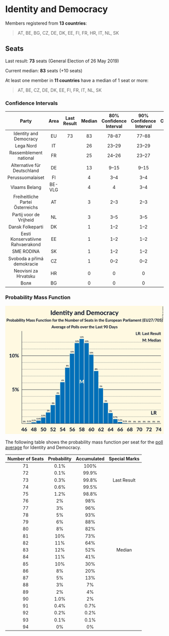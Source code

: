 # Identity and Democracy

Members registered from **13 countries**:

> AT, BE, BG, CZ, DE, DK, EE, FI, FR, HR, IT, NL, SK

## Seats

Last result: **73** seats (General Election of 26 May 2019)

Current median: **83** seats (+10 seats)

At least one member in **11 countries** have a median of 1 seat or more:

> AT, BE, CZ, DE, DK, EE, FI, FR, IT, NL, SK

### Confidence Intervals

| Party | Area | Last Result | Median | 80% Confidence Interval | 90% Confidence Interval | 95% Confidence Interval | 99% Confidence Interval |
|:-----:|:----:|:-----------:|:------:|:-----------------------:|:-----------------------:|:-----------------------:|:-----------------------:|
| Identity and Democracy | EU | 73 | 83 | 78–87 | 77–88 | 76–89 | 73–91 |
| Lega Nord | IT | | 26 | 23–29 | 23–29 | 22–30 | 21–31 |
| Rassemblement national | FR | | 25 | 24–26 | 23–27 | 22–27 | 21–28 |
| Alternative für Deutschland | DE | | 13 | 9–15 | 9–15 | 8–16 | 8–16 |
| Perussuomalaiset | FI | | 4 | 3–4 | 3–4 | 3–4 | 3–4 |
| Vlaams Belang | BE-VLG | | 4 | 4 | 3–4 | 3–4 | 3–4 |
| Freiheitliche Partei Österreichs | AT | | 3 | 2–3 | 2–3 | 2–3 | 2–4 |
| Partij voor de Vrijheid | NL | | 3 | 3–5 | 3–5 | 3–5 | 3–5 |
| Dansk Folkeparti | DK | | 1 | 1–2 | 1–2 | 1–2 | 1–2 |
| Eesti Konservatiivne Rahvaerakond | EE | | 1 | 1–2 | 1–2 | 1–2 | 1–2 |
| SME RODINA | SK | | 1 | 1–2 | 1–2 | 1–2 | 0–2 |
| Svoboda a přímá demokracie | CZ | | 1 | 0–2 | 0–2 | 0–2 | 0–3 |
| Neovisni za Hrvatsku | HR | | 0 | 0 | 0 | 0 | 0 |
| Воля | BG | | 0 | 0 | 0 | 0 | 0 |

### Probability Mass Function

![Graph with seats probability mass function not yet produced](average-2020-02-29-seats-pmf-identityanddemocracy.png "Seats Probability Mass Function")

The following table shows the probability mass function per seat for the [poll average](average-2020-02-29.html) for Identity and Democracy.

| Number of Seats | Probability | Accumulated | Special Marks |
|:---------------:|:-----------:|:-----------:|:-------------:|
| 71 | 0.1% | 100% |  |
| 72 | 0.1% | 99.9% |  |
| 73 | 0.3% | 99.8% | Last Result |
| 74 | 0.6% | 99.5% |  |
| 75 | 1.2% | 98.8% |  |
| 76 | 2% | 98% |  |
| 77 | 3% | 96% |  |
| 78 | 5% | 93% |  |
| 79 | 6% | 88% |  |
| 80 | 8% | 82% |  |
| 81 | 10% | 73% |  |
| 82 | 11% | 64% |  |
| 83 | 12% | 52% | Median |
| 84 | 11% | 41% |  |
| 85 | 10% | 30% |  |
| 86 | 8% | 20% |  |
| 87 | 5% | 13% |  |
| 88 | 3% | 7% |  |
| 89 | 2% | 4% |  |
| 90 | 1.0% | 2% |  |
| 91 | 0.4% | 0.7% |  |
| 92 | 0.2% | 0.2% |  |
| 93 | 0.1% | 0.1% |  |
| 94 | 0% | 0% |  |


